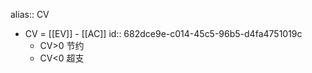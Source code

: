 alias:: CV

- CV = [[EV]] - [[AC]]
  id:: 682dce9e-c014-45c5-96b5-d4fa4751019c
	- CV>0 节约
	- CV<0 超支